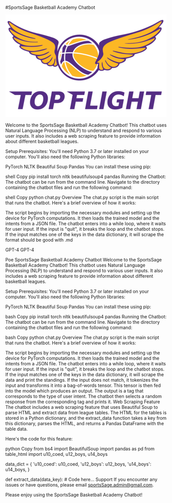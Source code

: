 #SportsSage Basketball Academy Chatbot

![Top Flight Basketball Academy Logo](tf_logo.png)

Welcome to the SportsSage Basketball Academy Chatbot! This chatbot uses Natural Language Processing (NLP) to understand and respond to various user inputs. It also includes a web scraping feature to provide information about different basketball leagues.

Setup
Prerequisites:
You'll need Python 3.7 or later installed on your computer. You'll also need the following Python libraries:

PyTorch
NLTK
Beautiful Soup
Pandas
You can install these using pip:

shell
Copy
pip install torch nltk beautifulsoup4 pandas
Running the Chatbot:
The chatbot can be run from the command line. Navigate to the directory containing the chatbot files and run the following command:

shell
Copy
python chat.py
Overview
The chat.py script is the main script that runs the chatbot. Here's a brief overview of how it works:

The script begins by importing the necessary modules and setting up the device for PyTorch computations.
It then loads the trained model and the intents from a JSON file.
The chatbot enters into a while loop, where it waits for user input. If the input is "quit", it breaks the loop and the chatbot stops.
If the input matches one of the keys in the data dictionary, it will scrape
the format should be good with .md

GPT-4
GPT-4

Poe
SportsSage Basketball Academy Chatbot
Welcome to the SportsSage Basketball Academy Chatbot! This chatbot uses Natural Language Processing (NLP) to understand and respond to various user inputs. It also includes a web scraping feature to provide information about different basketball leagues.

Setup
Prerequisites:
You'll need Python 3.7 or later installed on your computer. You'll also need the following Python libraries:

PyTorch
NLTK
Beautiful Soup
Pandas
You can install these using pip:

bash
Copy
pip install torch nltk beautifulsoup4 pandas
Running the Chatbot:
The chatbot can be run from the command line. Navigate to the directory containing the chatbot files and run the following command:

bash
Copy
python chat.py
Overview
The chat.py script is the main script that runs the chatbot. Here's a brief overview of how it works:

The script begins by importing the necessary modules and setting up the device for PyTorch computations.
It then loads the trained model and the intents from a JSON file.
The chatbot enters into a while loop, where it waits for user input. If the input is "quit", it breaks the loop and the chatbot stops.
If the input matches one of the keys in the data dictionary, it will scrape the data and print the standings.
If the input does not match, it tokenizes the input and transforms it into a bag-of-words tensor. This tensor is then fed into the model which produces an output. The output is a tag that corresponds to the type of user intent.
The chatbot then selects a random response from the corresponding tag and prints it.
Web Scraping Feature
The chatbot includes a web scraping feature that uses Beautiful Soup to parse HTML and extract data from league tables. The HTML for the tables is stored in a Python dictionary, and the extract_data function takes a key from this dictionary, parses the HTML, and returns a Pandas DataFrame with the table data.

Here's the code for this feature:

python
Copy
from bs4 import BeautifulSoup
import pandas as pd
from table_html import u10_coed, u12_boys, u14_boys

data_dict = {
    'u10_coed': u10_coed,
    'u12_boys': u12_boys,
    'u14_boys': u14_boys,
}

def extract_data(data_key):
    # Code here...
Support
If you encounter any issues or have questions, please email sportsSage.admin@gmail.com.

Please enjoy using the SportsSage Basketball Academy Chatbot!
